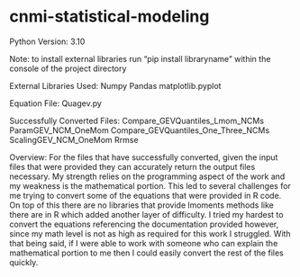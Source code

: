 # cnmi-statistical-modeling
Python Version: 3.10

Note: to install external libraries run “pip install libraryname” within the console of the project directory

External Libraries Used:
Numpy
Pandas
matplotlib.pyplot

Equation File:
Quagev.py

Successfully Converted Files:
Compare_GEVQuantiles_Lmom_NCMs
ParamGEV_NCM_OneMom
Compare_GEVQuantiles_One_Three_NCMs
ScalingGEV_NCM_OneMom
Rrmse

Overview:
For the files that have successfully converted, given the input files that were provided they can accurately return the output files necessary. My strength relies on the programming aspect of the work and my weakness is the mathematical portion. This led to several challenges for me trying to convert some of the equations that were provided in R code. On top of this there are no libraries that provide lmoments methods like there are in R which added another layer of difficulty. I tried my hardest to convert the equations referencing the documentation provided however, since my math level is not as high as required for this work I struggled. With that being said, if I were able to work with someone who can explain the mathematical portion to me then I could easily convert the rest of the files quickly.
